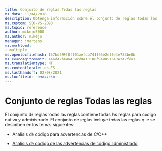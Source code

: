 ```yaml
---
title: Conjunto de reglas Todas las reglas
ms.date: 11/04/2016
description: Obtenga información sobre el conjunto de reglas todas las reglas, que contiene todas las reglas para código nativo y administrado en Visual Studio. Ver los recursos que describen las reglas de este conjunto.
ms.custom: SEO-VS-2020
ms.topic: reference
author: mikejo5000
ms.author: mikejo
manager: jmartens
ms.workload:
- multiple
ms.openlocfilehash: 157bd599f8ff01aefcb7419f6e2ef6e4e733be0b
ms.sourcegitcommit: ae6d47b09a439cd0e13180f5e89510e3e347fd47
ms.translationtype: MT
ms.contentlocale: es-ES
ms.lasthandoff: 02/08/2021
ms.locfileid: "99847250"
---
```

# <a name="all-rules-rule-set"></a>Conjunto de reglas Todas las reglas

El conjunto de reglas todas las reglas contiene todas las reglas para código nativo y administrado. El conjunto de reglas incluye todas las reglas que se describen en los temas siguientes:

- [Análisis de código para advertencias de C/C++](/cpp/code-quality/code-analysis-for-c-cpp-warnings)

- [Análisis de código de las advertencias de código administrado](/dotnet/fundamentals/code-analysis/quality-rules/index)
